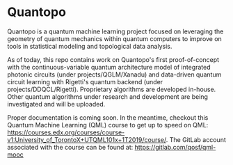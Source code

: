 # Quantopo

Quantopo is a quantum machine learning project focused on leveraging 
the geometry of quantum mechanics within quantum computers to improve 
on tools in statistical modeling and topological data analysis. 

As of today, this repo contains work on Quantopo's first proof-of-concept with the continuous-variable quantum architecture model of integrated photonic circuits (under projects/QGLM/Xanadu) and data-driven quantum circuit learning with Rigetti's quantum backend (under projects/DDQCL/Rigetti). Proprietary algorithms are developed in-house. Other quantum algorithms under research and development are being investigated and will be uploaded.

Proper documentation is coming soon. In the meantime, checkout this Quantum Machine Learning (QML) course to get up to speed on QML: https://courses.edx.org/courses/course-v1:University_of_TorontoX+UTQML101x+1T2019/course/. The GitLab account associated with the course can be found at: https://gitlab.com/qosf/qml-mooc
